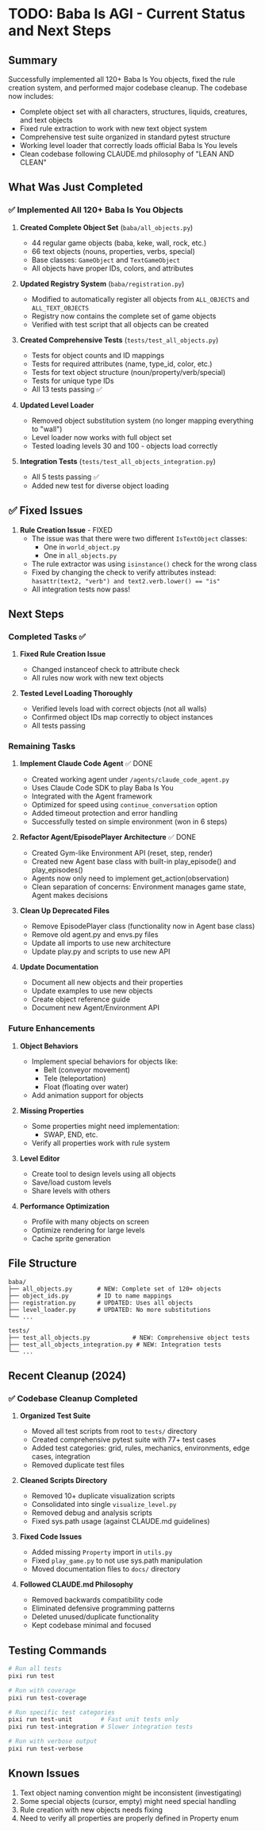 # TODO: Baba Is AGI - Current Status and Next Steps

## Summary

Successfully implemented all 120+ Baba Is You objects, fixed the rule creation system, and performed major codebase cleanup. The codebase now includes:
- Complete object set with all characters, structures, liquids, creatures, and text objects
- Fixed rule extraction to work with new text object system
- Comprehensive test suite organized in standard pytest structure
- Working level loader that correctly loads official Baba Is You levels
- Clean codebase following CLAUDE.md philosophy of "LEAN AND CLEAN"

## What Was Just Completed

### ✅ Implemented All 120+ Baba Is You Objects

1. **Created Complete Object Set** (`baba/all_objects.py`)
   - 44 regular game objects (baba, keke, wall, rock, etc.)
   - 66 text objects (nouns, properties, verbs, special)
   - Base classes: `GameObject` and `TextGameObject`
   - All objects have proper IDs, colors, and attributes

2. **Updated Registry System** (`baba/registration.py`)
   - Modified to automatically register all objects from `ALL_OBJECTS` and `ALL_TEXT_OBJECTS`
   - Registry now contains the complete set of game objects
   - Verified with test script that all objects can be created

3. **Created Comprehensive Tests** (`tests/test_all_objects.py`)
   - Tests for object counts and ID mappings
   - Tests for required attributes (name, type_id, color, etc.)
   - Tests for text object structure (noun/property/verb/special)
   - Tests for unique type IDs
   - All 13 tests passing ✅

4. **Updated Level Loader**
   - Removed object substitution system (no longer mapping everything to "wall")
   - Level loader now works with full object set
   - Tested loading levels 30 and 100 - objects load correctly

5. **Integration Tests** (`tests/test_all_objects_integration.py`)
   - All 5 tests passing ✅
   - Added new test for diverse object loading

## ✅ Fixed Issues

1. **Rule Creation Issue** - FIXED
   - The issue was that there were two different `IsTextObject` classes:
     - One in `world_object.py` 
     - One in `all_objects.py`
   - The rule extractor was using `isinstance()` check for the wrong class
   - Fixed by changing the check to verify attributes instead: `hasattr(text2, "verb") and text2.verb.lower() == "is"`
   - All integration tests now pass!

## Next Steps

### Completed Tasks ✅

1. **Fixed Rule Creation Issue** 
   - Changed instanceof check to attribute check
   - All rules now work with new text objects

2. **Tested Level Loading Thoroughly**
   - Verified levels load with correct objects (not all walls)
   - Confirmed object IDs map correctly to object instances
   - All tests passing

### Remaining Tasks

1. **Implement Claude Code Agent** ✅ DONE
   - Created working agent under `/agents/claude_code_agent.py`
   - Uses Claude Code SDK to play Baba Is You
   - Integrated with the Agent framework
   - Optimized for speed using `continue_conversation` option
   - Added timeout protection and error handling
   - Successfully tested on simple environment (won in 6 steps)

2. **Refactor Agent/EpisodePlayer Architecture** ✅ DONE
   - Created Gym-like Environment API (reset, step, render)
   - Created new Agent base class with built-in play_episode() and play_episodes()
   - Agents now only need to implement get_action(observation)
   - Clean separation of concerns: Environment manages game state, Agent makes decisions

3. **Clean Up Deprecated Files**
   - Remove EpisodePlayer class (functionality now in Agent base class)
   - Remove old agent.py and envs.py files
   - Update all imports to use new architecture
   - Update play.py and scripts to use new API

4. **Update Documentation**
   - Document all new objects and their properties
   - Update examples to use new objects
   - Create object reference guide
   - Document new Agent/Environment API

### Future Enhancements

1. **Object Behaviors**
   - Implement special behaviors for objects like:
     - Belt (conveyor movement)
     - Tele (teleportation)
     - Float (floating over water)
   - Add animation support for objects

2. **Missing Properties**
   - Some properties might need implementation:
     - SWAP, END, etc.
   - Verify all properties work with rule system

3. **Level Editor**
   - Create tool to design levels using all objects
   - Save/load custom levels
   - Share levels with others

4. **Performance Optimization**
   - Profile with many objects on screen
   - Optimize rendering for large levels
   - Cache sprite generation

## File Structure

```
baba/
├── all_objects.py       # NEW: Complete set of 120+ objects
├── object_ids.py        # ID to name mappings
├── registration.py      # UPDATED: Uses all objects
├── level_loader.py      # UPDATED: No more substitutions
└── ...

tests/
├── test_all_objects.py            # NEW: Comprehensive object tests
├── test_all_objects_integration.py # NEW: Integration tests
└── ...
```

## Recent Cleanup (2024)

### ✅ Codebase Cleanup Completed

1. **Organized Test Suite**
   - Moved all test scripts from root to `tests/` directory
   - Created comprehensive pytest suite with 77+ test cases
   - Added test categories: grid, rules, mechanics, environments, edge cases, integration
   - Removed duplicate test files

2. **Cleaned Scripts Directory**
   - Removed 10+ duplicate visualization scripts
   - Consolidated into single `visualize_level.py`
   - Removed debug and analysis scripts
   - Fixed sys.path usage (against CLAUDE.md guidelines)

3. **Fixed Code Issues**
   - Added missing `Property` import in `utils.py`
   - Fixed `play_game.py` to not use sys.path manipulation
   - Moved documentation files to `docs/` directory

4. **Followed CLAUDE.md Philosophy**
   - Removed backwards compatibility code
   - Eliminated defensive programming patterns
   - Deleted unused/duplicate functionality
   - Kept codebase minimal and focused

## Testing Commands

```bash
# Run all tests
pixi run test

# Run with coverage
pixi run test-coverage

# Run specific test categories
pixi run test-unit        # Fast unit tests only
pixi run test-integration # Slower integration tests

# Run with verbose output
pixi run test-verbose
```

## Known Issues

1. Text object naming convention might be inconsistent (investigating)
2. Some special objects (cursor, empty) might need special handling
3. Rule creation with new objects needs fixing
4. Need to verify all properties are properly defined in Property enum